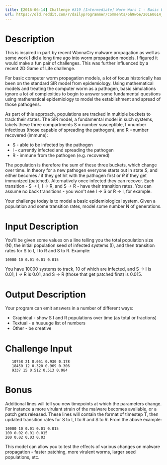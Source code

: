 ```yaml
---
title: [2016-06-14] Challenge #319 [Intermediate] Worm Wars 1 - Basic Epidemiology
url: https://old.reddit.com/r/dailyprogrammer/comments/6h9woe/20160614_challenge_319_intermediate_worm_wars_1/
---
```


# Description

This is inspired in part by recent WannaCry malware propagation as well as some work I did a long time ago into worm propagation models. I figured it would make a fun pair of challenges. This was further influenced by a recent 2D Game of Life challenge. 

For basic computer worm propagation models, a lot of focus historically has been on the standard SIR model from epidemiology. Using mathematical models and treating the computer worm as a pathogen, basic simulations ignore a lot of complexities to begin to answer some fundamental questions using mathematical epidemiology to model the establishment and spread of those pathogens. 

As part of this approach, populations are tracked in multiple buckets to track their states. The SIR model, a fundamental model in such systems, labels these three compartments S = number susceptible, I =number infectious (those capable of spreading the pathogen), and R =number recovered (immune):

- S - able to be infected by the pathogen
- I - currently infected and spreading the pathogen
- R - immune from the pathogen (e.g. recovered)

The population is therefore the sum of these three buckets, which change over time. In theory for a new pathogen everyone starts out in state *S*, and either becomes *I* if they get hit with the pathogen first or *R* if they get immunized (patched). Alternatively once infected they can recover. Each transition - S -> I, I -> R, and S -> R - have their transition rates. You can assume no back transitions - you won't see I -> S or R -> I, for example. 

Your challenge today is to model a basic epidemiological system. Given a population and some transition rates, model some number N of generations. 

# Input Description

You'll be given some values on a line telling you the total population size (N), the initial population seed of infected systems (I), and then transition rates for S to I, I to R and S to R. Example:

	10000 10 0.01 0.01 0.015

You have 10000 systems to track, 10 of which are infected, and S -> I is 0.01, I -> R is 0.01, and S -> R (those that get patched first) is 0.015. 

# Output Description

Your program can emit answers in a number of different ways:

- Graphical - show S I and R populations over time (as total or fractions)
- Textual - a huuuuge list of numbers
- Other - be creative

# Challenge Input

	   10758 21 0.051 0.930 0.178
	   18450 12 0.320 0.969 0.306
	   9337 15 0.512 0.513 0.984

# Bonus

Additional lines will tell you new timepoints at which the parameters change. For instance a more virulant strain of the malware becomes available, or a patch gets released. These lines will contain the format of timestep T, then updated transition rates for S to I, I to R and S to R. From the above example:

	10000 10 0.01 0.01 0.015
	100 0.02 0.01 0.015
	200 0.02 0.03 0.03

This model can allow you to test the effects of various changes on malware propagation - faster patching, more virulent worms, larger seed populations, etc. 